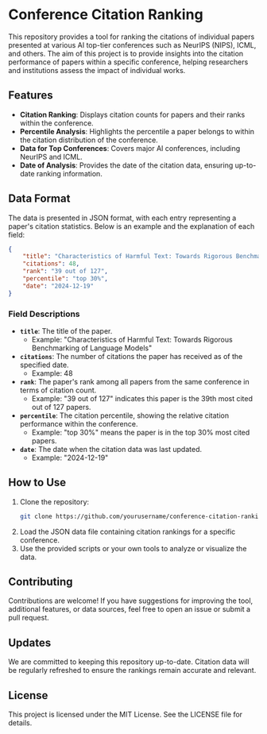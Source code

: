 # Conference Citation Ranking

This repository provides a tool for ranking the citations of individual papers presented at various AI top-tier conferences such as NeurIPS (NIPS), ICML, and others. The aim of this project is to provide insights into the citation performance of papers within a specific conference, helping researchers and institutions assess the impact of individual works.

## Features
- **Citation Ranking**: Displays citation counts for papers and their ranks within the conference.
- **Percentile Analysis**: Highlights the percentile a paper belongs to within the citation distribution of the conference.
- **Data for Top Conferences**: Covers major AI conferences, including NeurIPS and ICML.
- **Date of Analysis**: Provides the date of the citation data, ensuring up-to-date ranking information.

## Data Format
The data is presented in JSON format, with each entry representing a paper's citation statistics. Below is an example and the explanation of each field:

```json
{
    "title": "Characteristics of Harmful Text: Towards Rigorous Benchmarking of Language Models",
    "citations": 48,
    "rank": "39 out of 127",
    "percentile": "top 30%",
    "date": "2024-12-19"
}
```

### Field Descriptions
- **`title`**: The title of the paper.
  - Example: "Characteristics of Harmful Text: Towards Rigorous Benchmarking of Language Models"
- **`citations`**: The number of citations the paper has received as of the specified date.
  - Example: 48
- **`rank`**: The paper's rank among all papers from the same conference in terms of citation count.
  - Example: "39 out of 127" indicates this paper is the 39th most cited out of 127 papers.
- **`percentile`**: The citation percentile, showing the relative citation performance within the conference.
  - Example: "top 30%" means the paper is in the top 30% most cited papers.
- **`date`**: The date when the citation data was last updated.
  - Example: "2024-12-19"

## How to Use
1. Clone the repository:
   ```bash
   git clone https://github.com/yourusername/conference-citation-ranking.git
   ```
2. Load the JSON data file containing citation rankings for a specific conference.
3. Use the provided scripts or your own tools to analyze or visualize the data.

## Contributing
Contributions are welcome! If you have suggestions for improving the tool, additional features, or data sources, feel free to open an issue or submit a pull request.

## Updates
We are committed to keeping this repository up-to-date. Citation data will be regularly refreshed to ensure the rankings remain accurate and relevant.

## License
This project is licensed under the MIT License. See the LICENSE file for details.

